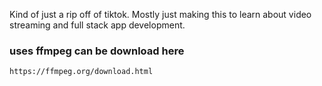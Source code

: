 Kind of just a rip off of tiktok. Mostly just making this to learn about video streaming and full stack app development.
### uses ffmpeg can be download here 

`https://ffmpeg.org/download.html`
